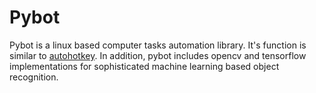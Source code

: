 # Pybot
Pybot is a linux based computer tasks automation library. It's function is similar to [autohotkey](https://autohotkey.com). 
In addition, pybot includes opencv and tensorflow implementations for sophisticated machine learning based object recognition.